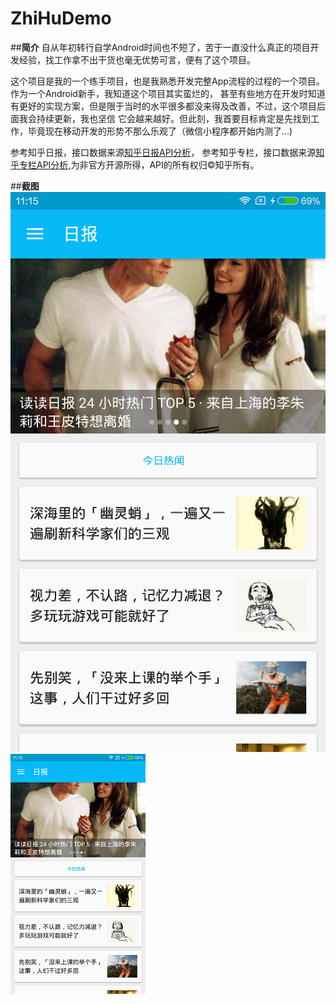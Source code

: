 # ZhiHuDemo
##**简介**
自从年初转行自学Android时间也不短了，苦于一直没什么真正的项目开发经验，找工作拿不出干货也毫无优势可言，便有了这个项目。

这个项目是我的一个练手项目，也是我熟悉开发完整App流程的过程的一个项目。作为一个Android新手，我知道这个项目其实蛮烂的，
甚至有些地方在开发时知道有更好的实现方案，但是限于当时的水平很多都没来得及改善，不过，这个项目后面我会持续更新，我也坚信
它会越来越好。但此刻，我首要目标肯定是先找到工作，毕竟现在移动开发的形势不那么乐观了（微信小程序都开始内测了...)

参考知乎日报，接口数据来源[知乎日报API分析](https://github.com/izzyleung/ZhihuDailyPurify/wiki/%E7%9F%A5%E4%B9%8E%E6%97%A5%E6%8A%A5-API-%E5%88%86%E6%9E%90)，
参考知乎专栏，接口数据来源[知乎专栏API分析](https://marktony.github.io/2016/05/14/%E7%9F%A5%E4%B9%8E%E4%B8%93%E6%A0%8FAPI%E5%88%86%E6%9E%90/),为非官方开源所得，API的所有权归©知乎所有。

##**截图**
![](screenshots/ribao1.png)
![](screenshots/ribao2.png)
